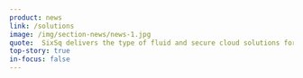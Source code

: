 ```yaml
---
product: news
link: /solutions
image: /img/section-news/news-1.jpg
quote:  SixSq delivers the type of fluid and secure cloud solutions for application deployment automation that are critical to successful businesses.
top-story: true
in-focus: false
---
```

